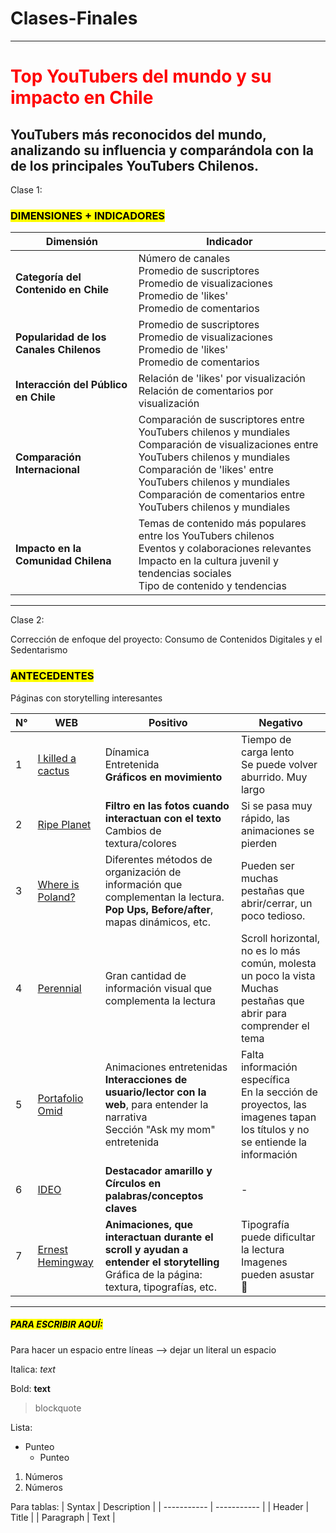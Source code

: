 # Clases-Finales

----

# <span style="color: #FF0000;"> Top YouTubers del mundo y su impacto en Chile

## YouTubers más reconocidos del mundo, analizando su influencia y comparándola con la de los principales YouTubers Chilenos. 

Clase 1:
### <mark> DIMENSIONES + INDICADORES </mark>

| Dimensión                        | Indicador                                            |
|----------------------------------|------------------------------------------------------|
| **Categoría del Contenido en Chile** | Número de canales <br> Promedio de suscriptores <br> Promedio de visualizaciones <br> Promedio de 'likes' <br> Promedio de comentarios  |
| **Popularidad de los Canales Chilenos** | Promedio de suscriptores <br> Promedio de visualizaciones <br> Promedio de 'likes' <br> Promedio de comentarios|
| **Interacción del Público en Chile** | Relación de 'likes' por visualización <br> Relación de comentarios por visualización|
| **Comparación Internacional**    | Comparación de suscriptores entre YouTubers chilenos y mundiales <br> Comparación de visualizaciones entre YouTubers chilenos y mundiales <br> Comparación de 'likes' entre YouTubers chilenos y mundiales <br> Comparación de comentarios entre YouTubers chilenos y mundiales|
| **Impacto en la Comunidad Chilena** | Temas de contenido más populares entre los YouTubers chilenos <br> Eventos y colaboraciones relevantes <br> Impacto en la cultura juvenil y tendencias sociales <br> Tipo de contenido y tendencias|

----

Clase 2:

Corrección de enfoque del proyecto: Consumo de Contenidos Digitales y el Sedentarismo

### <mark> ANTECEDENTES </mark>

Páginas con storytelling interesantes

| N° | WEB | Positivo | Negativo |
| ----------- | ----------- | ----------- | ----------- |
| 1 | [I killed a cactus](https://ikilledacactus.com/) | Dínamica<br>Entretenida<br>**Gráficos en movimiento** | Tiempo de carga lento<br>Se puede volver aburrido. Muy largo |
| 2 | [Ripe Planet](https://ripeplanet.com/) | **Filtro en las fotos cuando interactuan con el texto**<br>Cambios de textura/colores | Si se pasa muy rápido, las animaciones se pierden |
| 3 | [Where is Poland?](https://whereispoland.com/en/where-is-poland) | Diferentes métodos de organización de información que complementan la lectura. **Pop Ups, Before/after**, mapas dinámicos, etc. | Pueden ser muchas pestañas que abrir/cerrar, un poco tedioso. |
| 4 | [Perennial](https://www.perennialatx.com/) | Gran cantidad de información visual que complementa la lectura | Scroll horizontal, no es lo más común, molesta un poco la vista<br>Muchas pestañas que abrir para comprender el tema |
| 5 | [Portafolio Omid](https://omid.bio/#%F0%9F%A4%96) | Animaciones entretenidas <br> **Interacciones de usuario/lector con la web**, para entender la narrativa <br> Sección "Ask my mom" entretenida | Falta información específica <br> En la sección de proyectos, las imagenes tapan los títulos y no se entiende la información |
| 6 | [IDEO](https://www.ideo.com/) | **Destacador amarillo y Círculos en palabras/conceptos claves** | - |
| 7 | [Ernest Hemingway](https://ernesthemingway.tilda.ws/english) | **Animaciones, que interactuan durante el scroll y ayudan a entender el storytelling**<br>Gráfica de la página: textura, tipografías, etc. | Tipografía puede dificultar la lectura <br> Imagenes pueden asustar🫠 |

----
##### <mark> PARA ESCRIBIR AQUÍ: </mark>

Para hacer un espacio entre líneas --> dejar un literal un espacio

Italica: *text*

Bold: **text**

>blockquote

Lista:
- Punteo
  - Punteo

1. Números
2. Números

Para tablas:
| Syntax      | Description |
| ----------- | ----------- |
| Header      | Title       |
| Paragraph   | Text        |


